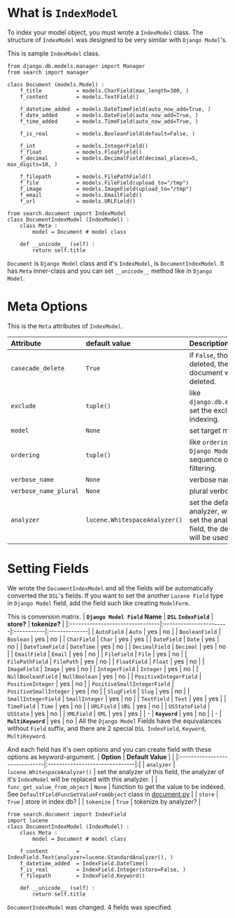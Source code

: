 # What is `IndexModel` #
To index your model object, you must wrote a `IndexModel` class. The structure of `IndexModel` was designed to be very similar with `Django Model`'s.

This is sample `IndexModel` class.
```
from django.db.models.manager import Manager
from search import manager

class Document (models.Model) :
    f_title           = models.CharField(max_length=300, )
    f_content         = models.TextField()

    f_datetime_added  = models.DateTimeField(auto_now_add=True, )
    f_date_added      = models.DateField(auto_now_add=True, )
    f_time_added      = models.TimeField(auto_now_add=True, )

    f_is_real         = models.BooleanField(default=False, )

    f_int             = models.IntegerField()
    f_float           = models.FloatField()
    f_decimal         = models.DecimalField(decimal_places=5, max_digits=10, )

    f_filepath        = models.FilePathField()
    f_file            = models.FileField(upload_to="/tmp")
    f_image           = models.ImageField(upload_to="/tmp")
    f_email           = models.EmailField()
    f_url             = models.URLField()

from search.document import IndexModel
class DocumentIndexModel (IndexModel) :
    class Meta :
        model = Document # model class

    def __unicode__ (self) :
        return self.title
```
`Document` is `Django Model` class and it's `IndexModel`, is `DocumentIndexModel`. It has `Meta` inner-class and you can set `__unicode__` method like in `Django Model`.

# Meta Options #
This is the `Meta` attributes of `IndexModel`.

| **Attribute**         | **default value**             | **Description** |
|:----------------------|:------------------------------|:----------------|
|`casecade_delete`      | `True`                        | if `False`, thoug the object is deleted, the indexed document will not be deleted. |
|`exclude`              | `tuple()`                     | like `django.db.models.ModelForm`, set the excluded field from indexing. |
|`model`                | `None`                        | set target model class |
|`ordering`             | `tuple()`                     | like `ordering` settings in `Django Model`, set the sequence of `ordering` when filtering. |
|`verbose_name`         | `None`                        | verbose name    |
|`verbose_name_plural`  | `None`                        | plural verbose name |
|`analyzer`             | `lucene.WhitespaceAnalyzer()` | set the default index analyzer, when you do not set the analyzer in each field, the default analyzer will be used. |

# Setting Fields #
We wrote the `DocumentIndexModel` and all the fields will be automatically converted the `DSL`'s fields. If you want to set the another `Lucene Field` type in `Django Model` field, add the field such like creating `ModelForm`.

This is conversion matrix.
| **`Django Model Field` Name**   | **`DSL` `IndexField`** | **store?** | **tokenize?** |
|:--------------------------------|:-----------------------|:-----------|:--------------|
| `AutoField`                     | `Auto`                 |                   yes | no            |
| `BooleanField`                  | `Boolean`              |                yes | no            |
| `CharField`                     | `Char`                 |                   yes | yes           |
| `DateField`                     | `Date`                 |                   yes | no            |
| `DateTimeField`                 | `DateTime`             |               yes | no            |
| `DecimalField`                  | `Decimal`              |                yes | no            |
| `EmailField`                    | `Email`                |                  yes | no            |
| `FileField`                     | `File`                 |                   yes | no            |
| `FilePathField`                 | `FilePath`             |               yes | no            |
| `FloatField`                    | `Float`                |                  yes | no            |
| `ImageField`                    | `Image`                |                  yes | no            |
| `IntegerField`                  | `Integer`              |                yes | no            |
| `NullBooleanField`              | `NullBoolean`          |            yes | no            |
| `PositiveIntegerField`          | `PositiveInteger`      |        yes | no            |
| `PositiveSmallIntegerField`     | `PositiveSmallInteger` |   yes      | no            |
| `SlugField`                     | `Slug`                 |                   yes | no            |
| `SmallIntegerField`             | `SmallInteger`         |           yes | no            |
| `TextField`                     | `Text`                 |                   yes | yes           |
| `TimeField`                     | `Time`                 |                   yes | no            |
| `URLField`                      | `URL`                  |                    yes | no            |
| `USStateField`                  | `USState`              |                yes | no            |
| `XMLField`                      | `XML`                  |                    yes | yes           |
| -                               | **`Keyword`**          |                yes | no            |
| -                               | **`MultiKeyword`**     |           yes | no            |
All the `Django Model` Fields have the equivalances without `Field` suffix, and there are 2 special `DSL IndexField`, `Keyword`, `MultiKeyword`.

And each field has it's own options and you can create field with these options as keyword-argument.
| **Option**                    | **Default Value**              | |
|:------------------------------|:-------------------------------|:|
| `analyzer`                    | `lucene.WhitespaceAnalyzer()`  | set the analyzer of this field, the analyzer of it's `IndexModel` will be replaced with this analyzer. |
| `func_get_value_from_object`  | `None`                         | function to get the value to be indexed. See `DefaultFieldFuncGetValueFromObject` class in [document.py](http://code.google.com/p/django-search-lucene/source/browse/trunk/document.py) |
| `store`                       | `True`                         | store in index db? |
| `tokenize`                    | `True`                         | tokenize by analyzer? |

```
from search.document import IndexField
import lucene
class DocumentIndexModel (IndexModel) :
    class Meta :
        model = Document # model class

    f_content         = IndexField.Text(analyzer=lucene.StandardAnalyzer(), )
    f_datetime_added  = IndexField.DateTime()
    f_is_real         = IndexField.Integer(store=False, )
    f_filepath        = IndexField.Keyword()

    def __unicode__ (self) :
        return self.title
```
`DocumentIndexModel` was changed. 4 fields was specified.
